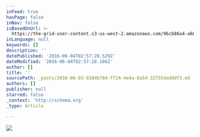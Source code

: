 ```yaml
---
inFeed: true
hasPage: false
inNav: false
isBasedOnUrl: >-
  https://the-grid-user-content.s3-us-west-2.amazonaws.com/96cb86a4-a687-492f-82f8-9c157ec614f9.jpg
inLanguage: null
keywords: []
description: ''
datePublished: '2016-06-04T02:57:28.529Z'
dateModified: '2016-06-04T02:57:28.186Z'
author: []
title: ''
sourcePath: _posts/2016-06-03-0184b78d-ff24-4e4a-8a54-327554adddf3.md
authors: []
publisher: null
starred: false
_context: 'http://schema.org'
_type: Article

---
```

![](https://the-grid-user-content.s3-us-west-2.amazonaws.com/96cb86a4-a687-492f-82f8-9c157ec614f9.jpg)